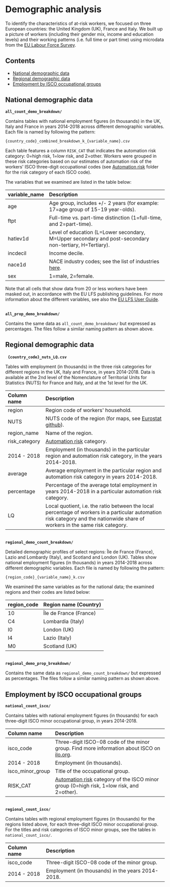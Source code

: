 # Demographic analysis

To identify the characteristics of at-risk workers, we focused on three European countries: the United Kingdom (UK), France and Italy. We built up a picture of workers (including their gender mix, income and education levels) and their working patterns (i.e. full time or part time) using microdata from the [EU Labour Force Survey](https://ec.europa.eu/eurostat/web/microdata/european-union-labour-force-survey).

## Contents

- [National demographic data](#nat_demo)
- [Regional demographic data](#reg_demo)
- [Employment by ISCO occupational groups](#isco)

<a name="nat_demo"></a>
## National demographic data

**`all_count_demo_breakdown/`**

Contains tables with national employment figures (in thousands) in the UK, Italy and France in years 2014-2018 across different demographic variables. Each file is named by following the pattern:

```
{country_code}_combined_breakdown_k_{variable_name}.csv
```

Each table features a column `RISK_CAT` that indicates the automation risk category: 0=high risk, 1=low risk, and 2=other. Workers were grouped in these risk categories based on our estimates of automation risk of the workers' ISCO three-digit occupational codes (see [Automation risk](https://github.com/nestauk/mapping-career-causeways/tree/main/Supplementary_online_data/Automation_risk/) folder for the risk category of each ISCO code).

 The variables that we examined are listed in the table below:

| variable_name   | Description   |  
|:---------------|:---------------|
| age   | Age group, includes +/- 2 years (for example: 17=age group of 15-19 year-olds). |   
|ftpt  | Full-time vs. part-time distinction (1=full-time, and 2=part-time). |   
| hatlev1d | Level of education (L=Lower secondary, M=Upper secondary and post-secondary non-tertiary, H=Tertiary). |
| incdecil | Income decile. |
| nace1d | NACE industry codes; see the list of industries [here](https://en.wikipedia.org/wiki/Statistical_Classification_of_Economic_Activities_in_the_European_Community). |
| sex | 1=male, 2=female. |  

Note that all cells that show data from 20 or less workers have been masked out, in accordance with the EU LFS publishing guidelines. For more information about the different variables, see also the [EU LFS User Guide](https://ec.europa.eu/eurostat/documents/1978984/6037342/EULFS-Database-UserGuide.pdf).

&nbsp;  
**`all_prop_demo_breakdown/`**

Contains the same data as `all_count_demo_breakdown/` but expressed as percentages. The files follow a similar naming pattern as shown above.

<a name="reg_demo"></a>
## Regional demographic data

&nbsp;
**`{country_code}_nuts_LQ.csv`**  

Tables with employment (in thousands) in the three risk categories for different regions in the UK, Italy and France, in years 2014-2018.  Data is available at the 2nd level of the Nomenclature of Territorial Units for Statistics (NUTS) for France and Italy, and at the 1st level for the UK.

| Column name | Description   |  
|:---------------|:---------------|
| region | Region code of workers' household. |   
| NUTS  | NUTS code of the region (for maps, see [Eurostat github](https://github.com/eurostat/Nuts2json)). |   
| region_name | Name of the region. |
| risk_category | [Automation risk](https://github.com/nestauk/mapping-career-causeways/tree/main/Supplementary_online_data/Automation_risk/) category. |
| 2014 - 2018 | Employment (in thousands) in the particular region and automation risk category, in the years 2014-2018. |
| average | Average employment in the particular region and automation risk category in years 2014-2018. |
| percentage | Percentage of the average total employment in years 2014-2018 in a particular automation risk category.  |
| LQ | Local quotient, i.e. the ratio between the local percentage of workers in a particular automation risk category and the nationwide share of workers in the same risk category. |

&nbsp;  
**`regional_demo_count_breakdown/`**

Detailed demographic profiles of select regions: Île de France (France), Lazio and Lombardy (Italy), and Scotland and London (UK). Tables show national employment figures (in thousands) in years 2014-2018 across different demographic variables. Each file is named by following the pattern:

```
{region_code}_{variable_name}_k.csv
```

We examined the same variables as for the national data; the examined regions and their codes are listed below:

| region_code   | Region name (Country)   |  
|:---------------|:---------------|
| 10   | Île de France (France) |   
| C4  | Lombardia (Italy) |   
| I0 | London (UK) |
| I4 | Lazio (Italy) |
| M0 | Scotland (UK)  |

&nbsp;  
**`regional_demo_prop_breakdown/`**

Contains the same data as `regional_demo_count_breakdown/` but expressed as percentages. The files follow a similar naming pattern as shown above.

<a name="isco"></a>
## Employment by ISCO occupational groups

**`national_count_isco/`**

Contains tables with national employment figures (in thousands) for each three-digit ISCO minor occupational group, in years 2014-2018.

| Column name   | Description   |  
|:---------------|:---------------|
|isco_code   | Three-digit ISCO-08 code of the minor group. Find more information about ISCO on [ilo.org](https://www.ilo.org/public/english/bureau/stat/isco/isco08/). |
| 2014 - 2018 | Employment (in thousands). |
|isco_minor_group | Title of the occupational group. |
| RISK_CAT| [Automation risk](https://github.com/nestauk/mapping-career-causeways/tree/main/Supplementary_online_data/Automation_risk/) category of the ISCO minor group (0=high risk, 1=low risk, and 2=other). |

&nbsp;  
**`regional_count_isco/`**

Contains tables with regional employment figures (in thousands) for the regions listed above, for each three-digit ISCO minor occupational group. For the titles and risk categories of ISCO minor groups, see the tables in `national_count_isco/`.

| Column name   | Description   |  
|:---------------|:---------------|
|isco_code   | Three-digit ISCO-08 code of the minor group.|
| 2014 - 2018 | Employment (in thousands) in the years 2014-2018.  |
